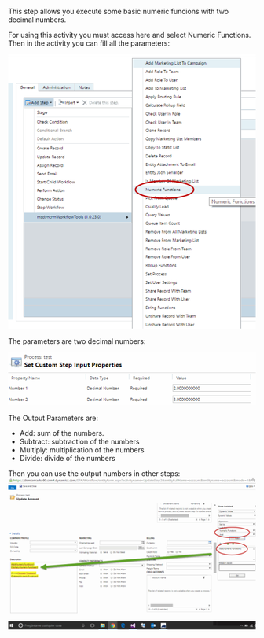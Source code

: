 This step allows you execute some basic numeric funcions with two decimal numbers.


For using this activity you must access here and select Numeric Functions.
Then in the activity you can fill all the parameters:

![](Numeric%20Functions_wf1.gif)

The parameters are two decimal numbers:

![](Numeric%20Functions_wf2.gif)

The Output Parameters are:
* Add: sum of the numbers.
* Subtract: subtraction of the numbers
* Multiply: multiplication of the numbers
* Divide: divide of the numbers

Then you can use the output numbers in other steps:
![](Numeric%20Functions_wf3.gif)

